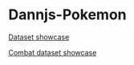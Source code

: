 # Dannjs-Pokemon

[Dataset showcase](https://raw.githack.com/matiasvlevi/Dannjs-Pokemon/v0.1.0/public/index.html)


[Combat dataset showcase](https://raw.githack.com/matiasvlevi/Dannjs-Pokemon/v0.2.0/public/index.html)
